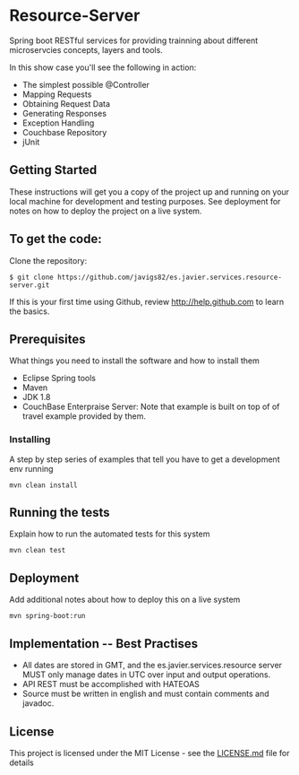 # Resource-Server

Spring boot RESTful services for providing trainning about different microservcies concepts, layers and tools.

In this show case you'll see the following in action:

* The simplest possible @Controller
* Mapping Requests
* Obtaining Request Data
* Generating Responses
* Exception Handling
* Couchbase Repository
* jUnit

## Getting Started

These instructions will get you a copy of the project up and running on your local machine for development and testing purposes. See deployment for notes on how to deploy the project on a live system.


To get the code:
-------------------

Clone the repository:

    $ git clone https://github.com/javigs82/es.javier.services.resource-server.git

If this is your first time using Github, review http://help.github.com to learn the basics.

## Prerequisites

What things you need to install the software and how to install them
* Eclipse Spring tools
* Maven
* JDK 1.8
* CouchBase Enterpraise Server: Note that example is built on top of of travel example provided by them.

### Installing

A step by step series of examples that tell you have to get a development env running

```
mvn clean install
```

## Running the tests

Explain how to run the automated tests for this system

```
mvn clean test
```

## Deployment

Add additional notes about how to deploy this on a live system

```
mvn spring-boot:run
```

## Implementation -- Best Practises
* All dates are stored in GMT, and the es.javier.services.resource server MUST only manage dates in UTC over input and output operations.
* API REST must be accomplished with HATEOAS
* Source must be written in english and must contain comments and javadoc.


## License

This project is licensed under the MIT License - see the [LICENSE.md](LICENSE.md) file for details

